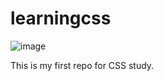# learningcss

![image](https://github.com/rohit2git/learningcss/assets/25182107/6d0ec966-cc90-498e-ba64-248493fdf659)



This is my first repo for CSS study.
